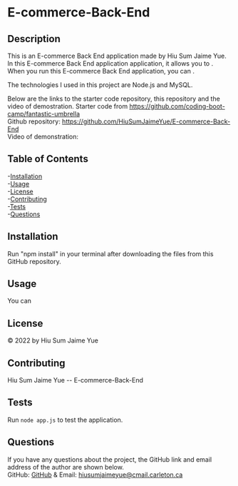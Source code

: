 # E-commerce-Back-End

## Description       
This is an E-commerce Back End application made by Hiu Sum Jaime Yue.         
In this E-commerce Back End application application, it allows you to .         
When you run this E-commerce Back End application, you can .       

The technologies I used in this project are Node.js and MySQL.

Below are the links to the starter code repository, this repository and the video of demostration.
Starter code from https://github.com/coding-boot-camp/fantastic-umbrella         
Github repository: https://github.com/HiuSumJaimeYue/E-commerce-Back-End           
Video of demonstration: 

## Table of Contents               
-[Installation](#installation)          
-[Usage](#usage)          
-[License](#license)          
-[Contributing](#contributing)          
-[Tests](#tests)        
-[Questions](#questions)        

## Installation         
Run "npm install" in your terminal after downloading the files from this GitHub repository.                 

## Usage    
  
You can               
            

## License         
&copy; 2022 by Hiu Sum Jaime Yue       
         

## Contributing         
Hiu Sum Jaime Yue --  E-commerce-Back-End   

## Tests         
Run `node app.js` to test the application.


## Questions         
If you have any questions about the project, 
the GitHub link and email address of the author are shown below.                   
GitHub: [GitHub](https://github.com/HiuSumJaimeYue) 
& Email: [hiusumjaimeyue@cmail.carleton.ca](mailto:hiusumjaimeyue@cmail.carleton.ca)
